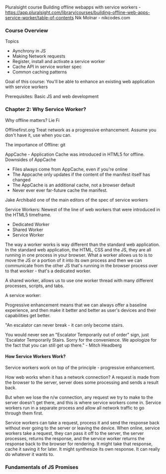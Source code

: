 Pluralsight course
Building offline webapps with service workers - https://app.pluralsight.com/library/courses/building-offline-web-apps-service-worker/table-of-contents
Nik Molnar - nikcodes.com

### Course Overview
Topics
- Aynchrony in JS
- Making Network requests
- Register, install and activate a service worker
- Cache API in service worker spec
- Common caching patterns

Goal of this course: You'll be able to enhance an existing web application with service workers

Prerequisites:
Basic JS and web development

### Chapter 2: Why Service Worker?

Why offline matters?
Lie Fi

Offlinefirst.org
Treat network as a progressive enhancement. Assume you don't have it, use when you can.

The importance of Offline: git

AppCache - Application Cache was introduced in HTML5 for offline.
Downsides of AppCache
- Files always come from AppCache, even if you're online
- The Appcache only updates if the content of the manifest itself has changed
- The AppCache is an additional cache, not a browser default
- Never ever ever far-future cache the manifest.

Jake Archibald one of the main editors of the spec of service workers

Service Workers:
Newest of the line of web workers that were introduced in the HTML5 timeframe.
- Dedicated Worker
- Shared Worker
- Service Worker

The way a worker works is way different than the standard web application. In the standard web application,
the HTML, CSS and the JS, they are all running in one process in your browser. What a worker allows us to is to move
the JS or a portion of it into its own process and then we can communicate from the other JS that's running in the
browser process over to that worker - that's a dedicated worker.

A shared worker, allows us to use one worker thread with many different processes, scripts, and tabs.

A service worker:

Progressive enhancement means that we can always offer a baseline experience, and then make it better
and better as user's devices and their capabilities get better.

"An escalator can never break - it can only become stairs.

You would never see an "Escalator Temporarily out of order" sign, just 'Escalator Temporarily Stairs.
Sorry for the convenience. We apologize for the fact that you can still get up there." - Mitch Headberg

#### How Service Workers Work?
Service workers work on top of the principle - progressive enhancement.

How web works when it has a network connection?
A request is made from the browser to the server, server does some processing and sends a result back.

But when we lose the n/w connection, any request we try to make to the server doesn't get there, and
this is where service workers come in. Service workers run in a separate process and allow all network
traffic to go through them first.

Service workers can take a request, process it and send the response back  without ever going to the
server or leaving the device. When online, service workers take a request, they can pass it off to the
server, the server processes, returns the response, and the service worker returns the response back
to the browser for rendering. It might take that response, cache it saving it for later. It might
synthesize its own response. It can really do whatever it wants to.

### Fundamentals of JS Promises
